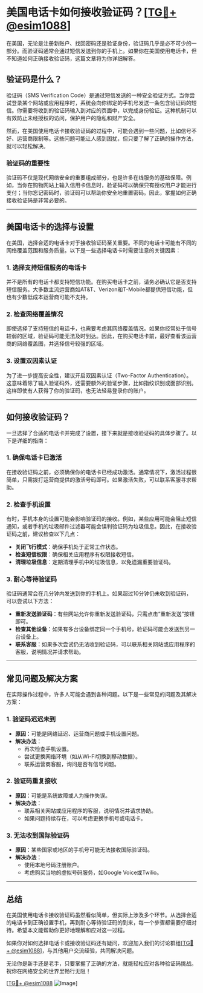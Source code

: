 # 美国电话卡如何接收验证码？[[TG💪+ @esim1088](https://t.me/s/esim1088)]

在美国，无论是注册新账户、找回密码还是验证身份，验证码几乎是必不可少的一部分。而验证码通常会通过短信发送到你的手机上。如果你在美国使用电话卡，但不知道如何正确接收验证码，这篇文章将为你详细解答。

## 验证码是什么？

验证码（SMS Verification Code）是通过短信发送的一种安全验证方式。当你尝试登录某个网站或应用程序时，系统会向你绑定的手机号发送一条包含验证码的短信。你需要将收到的验证码输入到对应的页面中，以完成身份验证。这种机制可以有效防止未经授权的访问，保护用户的隐私和财产安全。

然而，在美国使用电话卡接收验证码的过程中，可能会遇到一些问题，比如信号不好、运营商限制等。这些问题可能让人感到困扰，但只要了解了正确的操作方法，就可以轻松解决。

### 验证码的重要性

验证码不仅是现代网络安全的重要组成部分，也是许多在线服务的基础保障。例如，当你在购物网站上输入信用卡信息时，验证码可以确保只有授权用户才能进行支付；当你忘记密码时，验证码可以帮助你安全地重置密码。因此，掌握如何正确接收验证码是非常必要的。

---

## 美国电话卡的选择与设置

在美国，选择合适的电话卡对于接收验证码至关重要。不同的电话卡可能有不同的网络覆盖范围和服务质量。以下是一些选择电话卡时需要注意的关键因素：

### 1. **选择支持短信服务的电话卡**

并不是所有的电话卡都支持短信功能。在购买电话卡之前，请务必确认它是否支持短信服务。大多数主流运营商如AT&T、Verizon和T-Mobile都提供短信功能，但也有少数低成本运营商可能不支持。

### 2. **检查网络覆盖情况**

即使选择了支持短信的电话卡，也需要考虑其网络覆盖情况。如果你经常处于信号较弱的区域，验证码可能无法及时到达。因此，在购买电话卡前，最好查看该运营商的网络覆盖图，并选择信号较强的区域。

### 3. **设置双因素认证**

为了进一步提高安全性，建议开启双因素认证（Two-Factor Authentication）。这意味着除了输入验证码外，还需要额外的验证步骤，比如指纹识别或面部识别。这样即使有人获得了你的验证码，也无法轻易登录你的账户。

---

## 如何接收验证码？

一旦选择了合适的电话卡并完成了设置，接下来就是接收验证码的具体步骤了。以下是详细的指南：

### 1. **确保电话卡已激活**

在接收验证码之前，必须确保你的电话卡已经成功激活。通常情况下，激活过程很简单，只需拨打运营商提供的激活号码即可。如果激活失败，可以联系客服寻求帮助。

### 2. **检查手机设置**

有时，手机本身的设置可能会影响验证码的接收。例如，某些应用可能会阻止短信通知，或者手机的垃圾邮件过滤器可能会误判验证码为垃圾信息。因此，在接收验证码之前，建议检查以下几点：

- **关闭飞行模式**：确保手机处于正常工作状态。
- **检查短信权限**：确保相关应用程序有权限接收短信。
- **清理垃圾信息**：定期清理手机中的垃圾信息，以免遗漏重要验证码。

### 3. **耐心等待验证码**

验证码通常会在几分钟内发送到你的手机上。如果超过10分钟仍未收到验证码，可以尝试以下方法：

- **重新发送验证码**：有些网站允许你重新发送验证码，只需点击“重新发送”按钮即可。
- **检查其他设备**：如果有多台设备绑定同一个手机号，验证码可能会发送到另一台设备上。
- **联系客服**：如果多次尝试仍无法收到验证码，可以联系相关网站或应用程序的客服，说明情况并请求帮助。

---

## 常见问题及解决方案

在实际操作过程中，许多人可能会遇到各种问题。以下是一些常见的问题及其解决方案：

### 1. **验证码迟迟未到**

- **原因**：可能是网络延迟、运营商问题或手机设置问题。
- **解决办法**：
  - 再次检查手机设置。
  - 尝试更换网络环境（如从Wi-Fi切换到移动数据）。
  - 联系运营商客服，询问是否有信号问题。

### 2. **验证码重复接收**

- **原因**：可能是系统故障或人为操作失误。
- **解决办法**：
  - 联系相关网站或应用程序的客服，说明情况并请求协助。
  - 如果问题持续存在，可以考虑更换手机号或电话卡。

### 3. **无法收到国际验证码**

- **原因**：某些国家或地区的手机号可能无法接收国际验证码。
- **解决办法**：
  - 使用本地号码注册账户。
  - 考虑购买当地的虚拟号码服务，如Google Voice或Twilio。

---

## 总结

在美国使用电话卡接收验证码虽然看似简单，但实际上涉及多个环节。从选择合适的电话卡到正确设置手机，再到耐心等待验证码的到来，每一个步骤都需要仔细对待。希望本文能帮助你更好地理解和应对这一过程。

如果你对如何选择电话卡或接收验证码还有疑问，欢迎加入我们的讨论群组[[TG💪+ @esim1088](https://t.me/s/esim1088)]，与其他用户交流经验，共同解决问题。

无论你是新手还是老手，只要掌握了正确的方法，就能轻松应对各种验证码挑战。祝你在网络安全的世界里畅行无阻！

[[TG💪+ @esim1088](https://t.me/s/esim1088) ![Image](https://i.postimg.cc/4NQfJmqS/Snipaste-2025-05-13-00-14-12.png)]